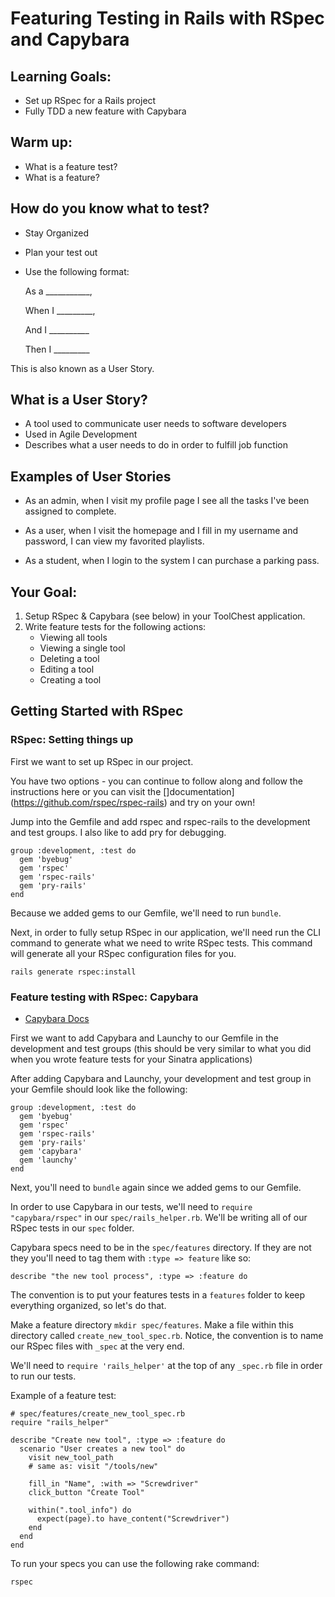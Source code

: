 # Featuring Testing in Rails with RSpec and Capybara


## Learning Goals:

* Set up RSpec for a Rails project
* Fully TDD a new feature with Capybara

## Warm up:
* What is a feature test?
* What is a feature?

## How do you know what to test?
- Stay Organized
- Plan your test out 
- Use the following format:

	As a ___________,
	
	When I _________,
	
	And I __________
	
	Then I _________

This is also known as a User Story.

## What is a User Story?
- A tool used to communicate user needs to software developers
- Used in Agile Development
- Describes what a user needs to do in order to fulfill job function

## Examples of User Stories
* As an admin, when I visit my profile page I see all the tasks I've been assigned to complete.

* As a user, when I visit the homepage and I fill in my username and password, I can view my favorited playlists.

* As a student, when I login to the system I can purchase a parking pass. 


## Your Goal:
1. Setup RSpec & Capybara (see below) in your ToolChest application.
2. Write feature tests for the following actions:
	- Viewing all tools
	- Viewing a single tool
	- Deleting a tool
	- Editing a tool
	- Creating a tool


## Getting Started with RSpec

### RSpec: Setting things up

First we want to set up RSpec in our project. 

You have two options - you can continue to follow along and follow the instructions here or you can visit the []documentation](https://github.com/rspec/rspec-rails) and try on your own!

Jump into the Gemfile and add rspec and rspec-rails to the development and test groups. I also like to add pry for debugging.

```
group :development, :test do
  gem 'byebug'
  gem 'rspec'
  gem 'rspec-rails'
  gem 'pry-rails'
end
```

Because we added gems to our Gemfile, we'll need to run ```bundle```.

Next, in order to fully setup RSpec in our application, we'll need run the CLI command to generate what we need to write RSpec tests. This command will generate all your RSpec configuration files for you.

```
rails generate rspec:install
```

### Feature testing with RSpec: Capybara

* [Capybara Docs](https://github.com/jnicklas/capybara#using-capybara-with-rspec)

First we want to add Capybara and Launchy to our Gemfile in the development and test groups (this should be very similar to what you did when you wrote feature tests for your Sinatra applications)

After adding Capybara and Launchy, your development and test group in your Gemfile should look like the following:

```
group :development, :test do
  gem 'byebug'
  gem 'rspec'
  gem 'rspec-rails'
  gem 'pry-rails'
  gem 'capybara'
  gem 'launchy'
end
```

Next, you'll need to ```bundle``` again since we added gems to our Gemfile.

In order to use Capybara in our tests, we'll need to `require "capybara/rspec"` in our `spec/rails_helper.rb`. We'll be writing all of our RSpec tests in our `spec` folder.

Capybara specs need to be in the `spec/features` directory. If they are not they you'll need to tag them with `:type => feature` like so:

`describe "the new tool process", :type => :feature do`

The convention is to put your features tests in a `features` folder to keep everything organized, so let's do that.

Make a feature directory `mkdir spec/features`. Make a file within this directory called `create_new_tool_spec.rb`. Notice, the convention is to name our RSpec files with `_spec` at the very end.

We'll need to `require 'rails_helper'` at the top of any `_spec.rb` file in order to run our tests.

Example of a feature test:

```
# spec/features/create_new_tool_spec.rb
require "rails_helper"

describe "Create new tool", :type => :feature do
  scenario "User creates a new tool" do
    visit new_tool_path
    # same as: visit "/tools/new"

    fill_in "Name", :with => "Screwdriver"
    click_button "Create Tool"

    within(".tool_info") do
      expect(page).to have_content("Screwdriver")
    end
  end
end
```

To run your specs you can use the following rake command:

`rspec`